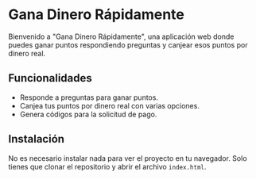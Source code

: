 # Gana Dinero Rápidamente

Bienvenido a "Gana Dinero Rápidamente", una aplicación web donde puedes ganar puntos respondiendo preguntas y canjear esos puntos por dinero real.

## Funcionalidades

- Responde a preguntas para ganar puntos.
- Canjea tus puntos por dinero real con varias opciones.
- Genera códigos para la solicitud de pago.

## Instalación

No es necesario instalar nada para ver el proyecto en tu navegador. Solo tienes que clonar el repositorio y abrir el archivo `index.html`.

